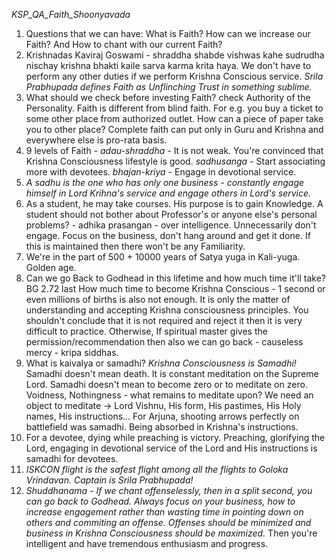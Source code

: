 *KSP_QA_Faith_Shoonyavada*

1. Questions that we can have: What is Faith? How can we increase our Faith? And How to chant with our current Faith?
2. Krishnadas Kaviraj Goswami - shraddha shabde vishwas kahe sudrudha nischay krishna bhakti kaile sarva karma krita haya. We don't have to perform any other duties if we perform Krishna Conscious service. *Srila Prabhupada defines Faith as Unflinching Trust in something sublime.*
3. What should we check before investing Faith? check Authority of the Personality. Faith is different from blind faith. For e.g. you buy a ticket to some other place from authorized outlet. How can a piece of paper take you to other place? Complete faith can put only in Guru and Krishna and everywhere else is pro-rata basis.
4. 9 levels of Faith - *adau-shraddha* - It is not weak. You're convinced that Krishna Consciousness lifestyle is good. *sadhusanga* - Start associating more with devotees. *bhajan-kriya* - Engage in devotional service.
5. *A sadhu is the one who has only one business - constantly engage himself in Lord Krihna's service and engage others in Lord's service.*
6. As a student, he may take courses. His purpose is to gain Knowledge. A student should not bother about Professor's or anyone else's personal problems? - adhika prasangan - over intelligence. Unnecessarily don't engage. Focus on the business, don't hang around and get it done. If this is maintained then there won't be any Familiarity.
7. We're in the part of 500 + 10000 years of Satya yuga in Kali-yuga. Golden age.
8. Can we go Back to Godhead in this lifetime and how much time it'll take? BG 2.72 last How much time to become Krishna Conscious - 1 second or even millions of births is also not enough. It is only the matter of understanding and accepting Krishna consciousness principles. You shouldn't conclude that it is not required and reject it then it is very difficult to practice. Otherwise, If spiritual master gives the permission/recommendation then also we can go back - causeless mercy - kripa siddhas.
9. What is kaivalya or samadhi? *Krishna Consciousness is Samadhi!* Samadhi doesn't mean death. It is constant meditation on the Supreme Lord. Samadhi doesn't mean to become zero or to meditate on zero. Voidness, Nothingness - what remains to meditate upon? We need an object to meditate -> Lord Vishnu, His form, His pastimes, His Holy names, His instructions... For Arjuna, shooting arrows perfectly on battlefield was samadhi. Being absorbed in Krishna's instructions.
10. For a devotee, dying while preaching is victory. Preaching, glorifying the Lord, engaging in devotional service of the Lord and His instructions is samadhi for devotees.
11. *ISKCON flight is the safest flight among all the flights to Goloka Vrindavan. Captain is Srila Prabhupada!*
12. *Shuddhanama - If we chant offenselessly, then in a split second, you can go back to Godhead. Always focus on your business, how to increase engagement rather than wasting time in pointing down on others and commiting an offense. Offenses should be minimized and business in Krishna Consciousness should be maximized.* Then you're intelligent and have tremendous enthusiasm and progress.
